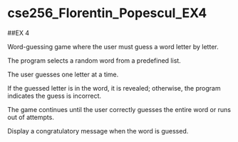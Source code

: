 # cse256_Florentin_Popescul_EX4
##EX 4

Word-guessing game where the user must guess a word letter by letter.

The program selects a random word from a predefined list.


The user guesses one letter at a time.

If the guessed letter is in the word, it is revealed; otherwise, the program indicates the guess is incorrect.

The game continues until the user correctly guesses the entire word or runs out of attempts.

Display a congratulatory message when the word is guessed.
